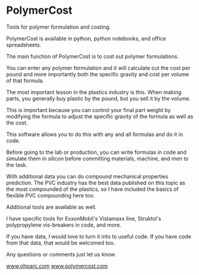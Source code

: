 # PolymerCost
Tools for polymer formulation and costing.

PolymerCost is available in python, python notebooks, and office spreadsheets.

The main function of PolymerCost is to cost out polymer formulations.

You can enter any polymer formulation and it will calculate out the cost per pound and more importantly both the specific gravity and cost per volume of that formula.

The most important lesson in the plastics industry is this.  When making parts, you generally buy plastic by the pound, but you sell it by the volume.  

This is important because you can control your final part weight by modifying the formula to adjust the specific gravity of the formula as well as the cost.

This software allows you to do this with any and all formulas and do it in code.  

Before going to the lab or production, you can write formulas in code and simulate them in silicon before committing materials, machine, and men to the task.

With additional data you can do compound mechanical properties prediction.  The PVC industry has the best data published on this topic as the most compounded of the plastics, so I have included the basics of flexible PVC compounding here too.

Additional tools are available as well.

I have specific tools for ExxonMobil's Vistamaxx line, Struktol's polypropylene vis-breakers in code, and more.

If you have data, I would love to turn it into to useful code.  If you have code from that data, that would be welcomed too.

Any questions or comments just let us know.

www.ohparc.com
www.polymercost.com
